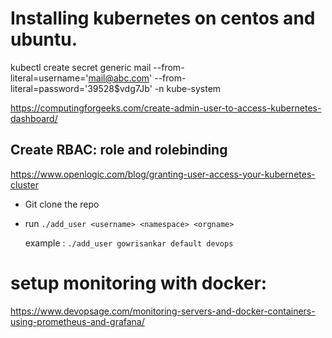# Installing kubernetes on centos and ubuntu.



kubectl create secret generic mail --from-literal=username='mail@abc.com' --from-literal=password='39528$vdg7Jb' -n kube-system

https://computingforgeeks.com/create-admin-user-to-access-kubernetes-dashboard/



## Create RBAC: role and rolebinding
https://www.openlogic.com/blog/granting-user-access-your-kubernetes-cluster
- Git clone the repo
- run `./add_user <username> <namespace> <orgname>`
   
   example : `./add_user gowrisankar default devops`


# setup monitoring with docker:

https://www.devopsage.com/monitoring-servers-and-docker-containers-using-prometheus-and-grafana/
